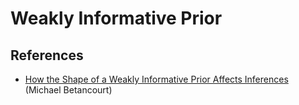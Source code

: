 # Weakly Informative Prior

## References

* [How the Shape of a Weakly Informative Prior Affects Inferences](https://betanalpha.github.io/assets/case_studies/weakly_informative_shapes.html) (Michael Betancourt)
